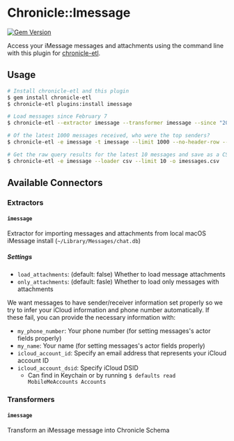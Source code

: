# Chronicle::Imessage
[![Gem Version](https://badge.fury.io/rb/chronicle-imessage.svg)](https://badge.fury.io/rb/chronicle-imessage)

Access your iMessage messages and attachments using the command line with this plugin for [chronicle-etl](https://github.com/chronicle-app/chronicle-etl).

## Usage

```sh
# Install chronicle-etl and this plugin
$ gem install chronicle-etl
$ chronicle-etl plugins:install imessage

# Load messages since February 7
$ chronicle-etl --extractor imessage --transformer imessage --since "2022-02-07"

# Of the latest 1000 messages received, who were the top senders?
$ chronicle-etl -e imessage -t imessage --limit 1000 --no-header-row --fields actor.title | sort | uniq -c | sort -nr

# Get the raw query results for the latest 10 messages and save as a CSV
$ chronicle-etl -e imessage --loader csv --limit 10 -o imessages.csv
```

## Available Connectors
### Extractors

#### `imessage`
Extractor for importing messages and attachments from local macOS iMessage install (`~/Library/Messages/chat.db`)

##### Settings
- `load_attachments`: (default: false) Whether to load message attachments
- `only_attachments`: (default: fasle) Whether to load only messages with attachments

We want messages to have sender/receiver information set properly so we try to infer your iCloud information and phone number automatically. If these fail, you can provide the necessary information with:
- `my_phone_number`: Your phone number (for setting messages's actor fields properly)
- `my_name`: Your name (for setting messages's actor fields properly)
- `icloud_account_id`: Specify an email address that represents your iCloud account ID
- `icloud_account_dsid`: Specify iCloud DSID
  - Can find in Keychain or by running `$ defaults read MobileMeAccounts Accounts`
### Transformers

#### `imessage`
Transform an iMessage message into Chronicle Schema
